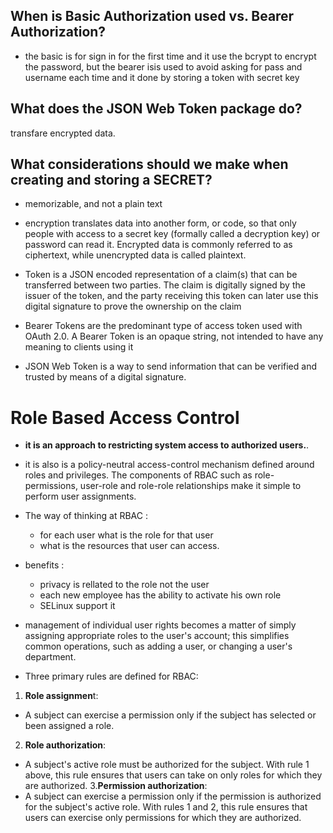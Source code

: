## When is Basic Authorization used vs. Bearer Authorization?
- the basic is for sign in for the first time and it use the bcrypt to encrypt the password, but the bearer isis used to avoid asking for pass and username each time and it done by storing a token with secret key

## What does the JSON Web Token package do? 
transfare encrypted data.

## What considerations should we make when creating and storing a SECRET?
- memorizable, and not a plain text


* encryption translates data into another form, or code, so that only people with access to a secret key (formally called a decryption key) or password can read it. Encrypted data is commonly referred to as ciphertext, while unencrypted data is called plaintext.

* Token is a JSON encoded representation of a claim(s) that can be transferred between two parties. The claim is digitally signed by the issuer of the token, and the party receiving this token can later use this digital signature to prove the ownership on the claim

* Bearer Tokens are the predominant type of access token used with OAuth 2.0. A Bearer Token is an opaque string, not intended to have any meaning to clients using it

* JSON Web Token is a way to send information that can be verified and trusted by means of a digital signature.



# Role Based Access Control
- **it is an approach to restricting system access to authorized users.**.
- it is also is a policy-neutral access-control mechanism defined around roles and privileges. The components of RBAC such as role-permissions, user-role and role-role relationships make it simple to perform user assignments.

- The way of thinking at RBAC :
  - for each user what is the role for that user
  - what is the resources that user can access.


- benefits :
  - privacy is rellated to the role not the user
  - each new employee has the ability to activate his own role
  - SELinux support it

- management of individual user rights becomes a matter of simply assigning appropriate roles to the user's account; this simplifies common operations, such as adding a user, or changing a user's department.



- Three primary rules are defined for RBAC:

1. **Role assignmen**t:
- A subject can exercise a permission only if the subject has selected or been assigned a role.
2. **Role authorization**:
- A subject's active role must be authorized for the subject. With rule 1 above, this rule ensures that users can take on only roles for which they are authorized.
3.**Permission authorization**:
- A subject can exercise a permission only if the permission is authorized for the subject's active role. With rules 1 and 2, this rule ensures that users can exercise only permissions for which they are authorized.







